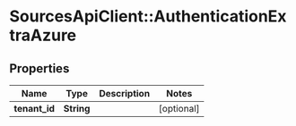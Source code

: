 # SourcesApiClient::AuthenticationExtraAzure

## Properties
Name | Type | Description | Notes
------------ | ------------- | ------------- | -------------
**tenant_id** | **String** |  | [optional] 


